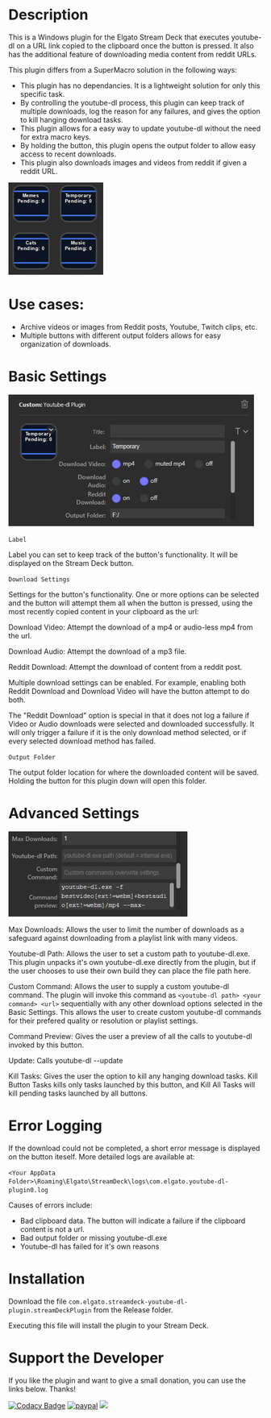 # Description

This is a Windows plugin for the Elgato Stream Deck that executes youtube-dl on a URL link copied to the clipboard once the button is pressed. It also has the additional feature of downloading media content from reddit URLs.

This plugin differs from a SuperMacro solution in the following ways:
-	This plugin has no dependancies. It is a lightweight solution for only this specific task.
-	By controlling the youtube-dl process, this plugin can keep track of multiple downloads, log the reason for any failures, and gives the option to kill hanging download tasks.
-	This plugin allows for a easy way to update youtube-dl without the need for extra macro keys.
-	By holding the button, this plugin opens the output folder to allow easy access to recent downloads.
-	This plugin also downloads images and videos from reddit if given a reddit URL.

![](example.png)

# Use cases:
-	Archive videos or images from Reddit posts, Youtube, Twitch clips, etc.
-	Multiple buttons with different output folders allows for easy organization of downloads.

# Basic Settings

![](basicsettings.png)

`Label`

Label you can set to keep track of the button's functionality. It will be displayed on the Stream Deck button.

`Download Settings`

Settings for the button's functionality. One or more options can be selected and the button will attempt them all when the button is pressed, using the most recently copied content in your clipboard as the url:

Download Video: Attempt the download of a mp4 or audio-less mp4 from the url.

Download Audio: Attempt the download of a mp3 file.

Reddit Download: Attempt the download of content from a reddit post.

Multiple download settings can be enabled. For example, enabling both Reddit Download and Download Video will have the button attempt to do both.

The "Reddit Download" option is special in that it does not log a failure if Video or Audio downloads were selected and downloaded successfully. It will only trigger a failure if it is the only download method selected, or if every selected download method has failed.

`Output Folder`

The output folder location for where the downloaded content will be saved. Holding the button for this plugin down will open this folder.

# Advanced Settings

![](advancedsettings.png)

Max Downloads: Allows the user to limit the number of downloads as a safeguard against downloading from a playlist link with many videos.

Youtube-dl Path: Allows the user to set a custom path to youtube-dl.exe. This plugin unpacks it's own youtube-dl.exe directly from the plugin, but if the user chooses to use their own build they can place the file path here.

Custom Command: Allows the user to supply a custom youtube-dl command. The plugin will invoke this command as `<youtube-dl path> <your command> <url>` sequentially with any other download options selected in the Basic Settings. This allows the user to create custom youtube-dl commands for their prefered quality or resolution or playlist settings.

Command Preview: Gives the user a preview of all the calls to youtube-dl invoked by this button.

Update: Calls youtube-dl --update

Kill Tasks: Gives the user the option to kill any hanging download tasks. Kill Button Tasks kills only tasks launched by this button, and Kill All Tasks will kill pending tasks launched by all buttons.

# Error Logging

If the download could not be completed, a short error message is displayed on the button iteself. More detailed logs are available at:

`<Your AppData Folder>\Roaming\Elgato\StreamDeck\logs\com.elgato.youtube-dl-plugin0.log`

Causes of errors include:
- Bad clipboard data. The button will indicate a failure if the clipboard content is not a url.
- Bad output folder or missing youtube-dl.exe
- Youtube-dl has failed for it's own reasons

# Installation

Download the file `com.elgato.streamdeck-youtube-dl-plugin.streamDeckPlugin` from the Release folder.

Executing this file will install the plugin to your Stream Deck.

# Support the Developer

If you like the plugin and want to give a small donation, you can use the links below. Thanks!

[![Codacy Badge](https://api.codacy.com/project/badge/Grade/6ee92c7c736a4f13875c3d3707c426f2)](https://app.codacy.com/gh/ZongyiYang/streamdeck-youtube-dl-plugin?utm_source=github.com&utm_medium=referral&utm_content=ZongyiYang/streamdeck-youtube-dl-plugin&utm_campaign=Badge_Grade_Settings)
[![paypal](https://www.paypalobjects.com/en_US/i/btn/btn_donateCC_LG.gif)](https://www.paypal.com/cgi-bin/webscr?cmd=_donations&business=95B98SPYFY3LS&currency_code=USD)
![](Resrouces/DonateQR.png)